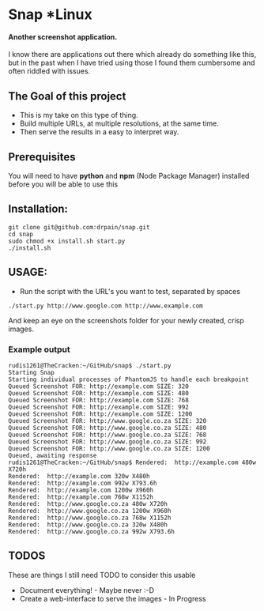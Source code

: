 # Snap *Linux

#### Another screenshot application.

I know there are applications out there which already do something like this, but in the past when I have tried using those I found them cumbersome and often riddled with issues.

## The Goal of this project
* This is my take on this type of thing.
* Build multiple URLs, at multiple resolutions, at the same time.
* Then serve the results in a easy to interpret way.

## Prerequisites
You will need to have **python** and **npm** (Node Package Manager) installed before you will be able to use this

## Installation:
```shell
git clone git@github.com:drpain/snap.git
cd snap
sudo chmod +x install.sh start.py
./install.sh
```

## USAGE:
* Run the script with the URL's you want to test, separated by spaces

```shell
./start.py http://www.google.com http://www.example.com
```

And keep an eye on the screenshots folder for your newly created, crisp images.

### Example output
```shell
rudis1261@TheCracken:~/GitHub/snap$ ./start.py
Starting Snap
Starting individual processes of PhantomJS to handle each breakpoint
Queued Screenshot FOR: http://example.com SIZE: 320
Queued Screenshot FOR: http://example.com SIZE: 480
Queued Screenshot FOR: http://example.com SIZE: 768
Queued Screenshot FOR: http://example.com SIZE: 992
Queued Screenshot FOR: http://example.com SIZE: 1200
Queued Screenshot FOR: http://www.google.co.za SIZE: 320
Queued Screenshot FOR: http://www.google.co.za SIZE: 480
Queued Screenshot FOR: http://www.google.co.za SIZE: 768
Queued Screenshot FOR: http://www.google.co.za SIZE: 992
Queued Screenshot FOR: http://www.google.co.za SIZE: 1200
Queued, awaiting response
rudis1261@TheCracken:~/GitHub/snap$ Rendered:  http://example.com 480w X720h
Rendered:  http://example.com 320w X480h
Rendered:  http://example.com 992w X793.6h
Rendered:  http://example.com 1200w X960h
Rendered:  http://example.com 768w X1152h
Rendered:  http://www.google.co.za 480w X720h
Rendered:  http://www.google.co.za 1200w X960h
Rendered:  http://www.google.co.za 768w X1152h
Rendered:  http://www.google.co.za 320w X480h
Rendered:  http://www.google.co.za 992w X793.6h
```

## TODOS
These are things I still need TODO to consider this usable

* Document everything! - Maybe never :-D
* Create a web-interface to serve the images - In Progress
